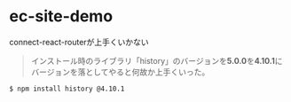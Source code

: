 # ec-site-demo

connect-react-routerが上手くいかない

> インストール時のライブラリ「history」のバージョンを**5.0.0**を**4.10.1**に
バージョンを落としてやると何故か上手くいった。

```
$ npm install history @4.10.1
```
